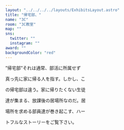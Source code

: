 ```yaml
---
layout: "../../../../layouts/ExhibitsLayout.astro"
title: "帰宅部、"
name: "3C"
room: "3C教室"
map: ""
sns:
  twitter: ""
  instagram: ""
award: ""
backgroundColor: "red"
---
```


”帰宅部”それは通常、部活に所属せず

真っ先に家に帰る人を指す。しかし、こ

の帰宅部は違う。家に帰りたくない生徒

達が集まる、放課後の居場所なのだ。居

場所を求める部員達が巻き起こす、ハー

トフルなストーリーをご覧下さい。
